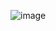 ![image](https://github.com/Anant770/project1_c-/assets/156228371/c52e99fe-b6bc-4dfe-9457-9d73550f54e0)
